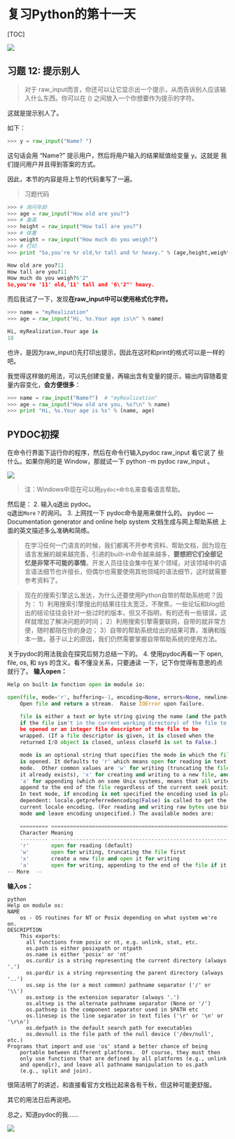 # 复习Python的第十一天
[TOC]

![](http://img1.imgtn.bdimg.com/it/u=624056963,3598669208&fm=11&gp=0.jpg)

## 习题 12: 提示别人 
> 对于 raw_input而言，你还可以让它显示出一个提示，从而告诉别人应该输入什么东西。你可以在 () 之间放入一个你想要作为提示的字符。

这就是提示别人了。

如下：
```python
>>> y = raw_input("Name? ") 
```
这句话会用 “Name?” 提示用户，然后将用户输入的结果赋值给变量 y。这就是 我们提问用户并且得到答案的方式。 

因此，本节的内容是将上节的代码重写了一遍。

> 习题代码

```python
>>> # 询问年龄
>>> age = raw_input("How old are you?")
>>> # 身高
>>> height = raw_input("How tall are you?")
>>> # 体重
>>> weight = raw_input("How much do you weigh?")
>>> # 打印
>>> print "So,you're %r old,%r tall and %r heavy." % (age,height,weight)

How old are you?11
How tall are you?11
How much do you weigh?6'2"
So,you're '11' old,'11' tall and '6\'2"' heavy.
```
而后我试了一下，发现**在raw_input中可以使用格式化字符。**
```python
>>> name = "myRealization"
>>> age = raw_input("Hi, %s.Your age is\n" % name)

Hi, myRealization.Your age is
18
```
也许，是因为raw_input()先打印出提示，因此在这时和print的格式可以是一样的吧。

我觉得这样做的用法，可以先创建变量，再输出含有变量的提示，输出内容随着变量内容变化，**会方便很多**：
```python
>>> name = raw_input("Name?")  # "myRealization"
>>> age = raw_input("How old are you, %s?\n" % name)
>>> print "Hi, %s.Your age is %s" % (name, age)
```

## PYDOC初探

在命令行界面下运行你的程序，然后在命令行输入pydoc raw_input 看它说了 些什么。如果你用的是 Window，那就试一下 python -m pydoc raw_input 。

![](http://img.blog.csdn.net/20180327192630467?watermark/2/text/aHR0cDovL2Jsb2cuY3Nkbi5uZXQvbXlSZWFsaXphdGlvbg==/font/5a6L5L2T/fontsize/400/fill/I0JBQkFCMA==/dissolve/70/gravity/SouthEast)

> 注：Windows中现在可以用`pydoc+命令名`来查看语言帮助。

然后是：
2. 输入q退出 pydoc。  
q退出`More？`的询问。
3. 上网找一下 pydoc命令是用来做什么的。
pydoc — Documentation generator and online help system   文档生成与网上帮助系统
上面的英文描述多么准确和简练。

>在学习任何一门语言的时候，我们都离不开参考资料、帮助文档，因为现在语言发展的越来越完善，引进的built-in命令越来越多，**要想把它们全部记忆是非常不可能的事情**。开发人员往往会集中在某个领域，对该领域中的语言语法细节也许擅长，但偶尔也需要使用其他领域的语法细节，这时就需要参考资料了。

>现在的搜索引擎这么发达，为什么还要使用Python自带的帮助系统呢？因为：
1）利用搜索引擎搜出的结果往往太宽泛，不聚焦，一些论坛和blog给出的结论往往会针对一些过时的版本，但又不指明，有的还有一些错误，这样就增加了解决问题的时间；
2）利用搜索引擎需要联网，自带的就非常方便，随时都陪在你的身边；
3）自带的帮助系统给出的结果可靠，准确和版本一致。基于以上的原因，我们仍然需要掌握自带帮助系统的使用方法。

关于pydoc的用法我会在探究后努力总结一下的。
4. 使用pydoc再看一下 open, file, os, 和 sys 的含义。看不懂没关系，只要通读 一下，记下你觉得有意思的点就行了。
**输入open：**
```python
Help on built-in function open in module io:

open(file, mode='r', buffering=-1, encoding=None, errors=None, newline=None, closefd=True, opener=None)
    Open file and return a stream.  Raise IOError upon failure.

    file is either a text or byte string giving the name (and the path
    if the file isn't in the current working directory) of the file to
    be opened or an integer file descriptor of the file to be
    wrapped. (If a file descriptor is given, it is closed when the
    returned I/O object is closed, unless closefd is set to False.)

    mode is an optional string that specifies the mode in which the file
    is opened. It defaults to 'r' which means open for reading in text
    mode.  Other common values are 'w' for writing (truncating the file if
    it already exists), 'x' for creating and writing to a new file, and
    'a' for appending (which on some Unix systems, means that all writes
    append to the end of the file regardless of the current seek position).
    In text mode, if encoding is not specified the encoding used is platform
    dependent: locale.getpreferredencoding(False) is called to get the
    current locale encoding. (For reading and writing raw bytes use binary
    mode and leave encoding unspecified.) The available modes are:

    ========= ===============================================================
    Character Meaning
    --------- ---------------------------------------------------------------
    'r'       open for reading (default)
    'w'       open for writing, truncating the file first
    'x'       create a new file and open it for writing
    'a'       open for writing, appending to the end of the file if it exists
-- More  --
```
**输入os：**
```
python
Help on module os:
NAME
    os - OS routines for NT or Posix depending on what system we're on.
DESCRIPTION
    This exports:
      all functions from posix or nt, e.g. unlink, stat, etc.
      os.path is either posixpath or ntpath
      os.name is either 'posix' or 'nt'
      os.curdir is a string representing the current directory (always '.')
      os.pardir is a string representing the parent directory (always '..')
      os.sep is the (or a most common) pathname separator ('/' or '\\')
      os.extsep is the extension separator (always '.')
      os.altsep is the alternate pathname separator (None or '/')
      os.pathsep is the component separator used in $PATH etc
      os.linesep is the line separator in text files ('\r' or '\n' or '\r\n')
      os.defpath is the default search path for executables
      os.devnull is the file path of the null device ('/dev/null', etc.)
Programs that import and use 'os' stand a better chance of being
    portable between different platforms.  Of course, they must then
    only use functions that are defined by all platforms (e.g., unlink
    and opendir), and leave all pathname manipulation to os.path
    (e.g., split and join).
```

很简洁明了的讲述，和直接看官方文档比起来各有千秋，但这种可能更舒服。

其它的用法日后再说吧。

总之，知道pydoc的我……

![](http://img3.imgtn.bdimg.com/it/u=4232769941,1845050132&fm=11&gp=0.jpg)